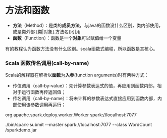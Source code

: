 # 方法和函数

- **方法**（Method）：是类的**成员方法**，与java的函数没什么区别，类内部使用，或是类外部 [类|对象].方法名()引用
- **函数**（Function）：函数是一个**对象**可以赋值给一个变量

有的教程认为函数方法没有什么区别。scala函数式编程，所以函数是其核心。

### Scala 函数传名调用(call-by-name)

Scala的解释器在解析以**函数**为**入参**(function arguments)时有两种方式：

- 传值调用（call-by-value）：先计算参数表达式的值，再应用到函数内部，相对于运行函数再传返回值；
- 传名调用（call-by-name）：将未计算的参数表达式直接应用到函数内部，内部使用该参数调用再运行；

org.apache.spark.deploy.worker.Worker spark://localhost:7077

./bin/spark-submit --master spark://localhost:7077 --class WordCount /sparkdemo.jar